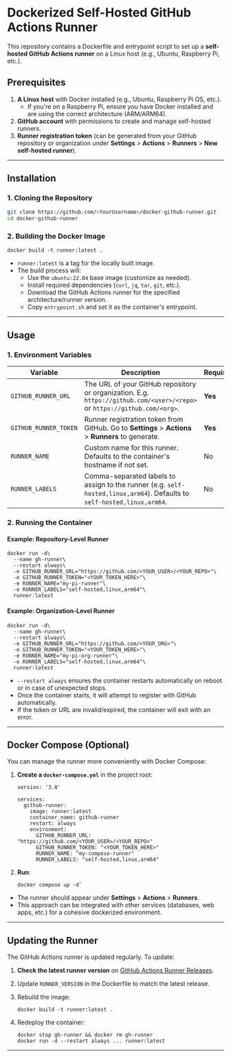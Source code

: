 Dockerized Self-Hosted GitHub Actions Runner
============================================

This repository contains a Dockerfile and entrypoint script to set up a **self-hosted GitHub Actions runner** on a Linux host (e.g., Ubuntu, Raspberry Pi, etc.).

Prerequisites
-------------

1.  **A Linux host** with Docker installed (e.g., Ubuntu, Raspberry Pi OS, etc.).
    -   If you're on a Raspberry Pi, ensure you have Docker installed and are using the correct architecture (ARM/ARM64).
2.  **GitHub account** with permissions to create and manage self-hosted runners.
3.  **Runner registration token** (can be generated from your GitHub repository or organization under **Settings** > **Actions** > **Runners** > **New self-hosted runner**).

* * * * *

Installation
------------

### 1\. Cloning the Repository

```bash
git clone https://github.com/<YourUsername>/docker-github-runner.git
cd docker-github-runner
```

### 2\. Building the Docker Image

```
docker build -t runner:latest .
```

-   `runner:latest` is a tag for the locally built image.
-   The build process will:
    -   Use the `ubuntu:22.04` base image (customize as needed).
    -   Install required dependencies (`curl`, `jq`, `tar`, `git`, etc.).
    -   Download the GitHub Actions runner for the specified architecture/runner version.
    -   Copy `entrypoint.sh` and set it as the container's entrypoint.

* * * * *

Usage
-----

### 1\. Environment Variables

| Variable | Description | Required |
| --- | --- | --- |
| `GITHUB_RUNNER_URL` | The URL of your GitHub repository or organization. E.g. `https://github.com/<user>/<repo>` or `https://github.com/<org>`. | **Yes** |
| `GITHUB_RUNNER_TOKEN` | Runner registration token from GitHub. Go to **Settings** > **Actions** > **Runners** to generate. | **Yes** |
| `RUNNER_NAME` | Custom name for this runner. Defaults to the container's hostname if not set. | No |
| `RUNNER_LABELS` | Comma-separated labels to assign to the runner (e.g. `self-hosted,linux,arm64`). Defaults to `self-hosted,linux,arm64`. | No |

### 2\. Running the Container

#### Example: Repository-Level Runner

```
docker run -d\
  --name gh-runner\
  --restart always\
  -e GITHUB_RUNNER_URL="https://github.com/<YOUR_USER>/<YOUR_REPO>"\
  -e GITHUB_RUNNER_TOKEN="<YOUR_TOKEN_HERE>"\
  -e RUNNER_NAME="my-pi-runner"\
  -e RUNNER_LABELS="self-hosted,linux,arm64"\
  runner:latest
  ```

#### Example: Organization-Level Runner

```
docker run -d\
  --name gh-runner\
  --restart always\
  -e GITHUB_RUNNER_URL="https://github.com/<YOUR_ORG>"\
  -e GITHUB_RUNNER_TOKEN="<YOUR_TOKEN_HERE>"\
  -e RUNNER_NAME="my-pi-org-runner"\
  -e RUNNER_LABELS="self-hosted,linux,arm64"\
  runner:latest
  ```

-   `--restart always` ensures the container restarts automatically on reboot or in case of unexpected stops.
-   Once the container starts, it will attempt to register with GitHub automatically.
-   If the token or URL are invalid/expired, the container will exit with an error.

* * * * *

Docker Compose (Optional)
-------------------------

You can manage the runner more conveniently with Docker Compose:

1.  **Create a `docker-compose.yml`** in the project root:

    ```
    version: '3.8'

    services:
      github-runner:
        image: runner:latest
        container_name: github-runner
        restart: always
        environment:
          GITHUB_RUNNER_URL: "https://github.com/<YOUR_USER>/<YOUR_REPO>"
          GITHUB_RUNNER_TOKEN: "<YOUR_TOKEN_HERE>"
          RUNNER_NAME: "my-compose-runner"
          RUNNER_LABELS: "self-hosted,linux,arm64"

2.  **Run**:

    ```
    docker compose up -d`

-   The runner should appear under **Settings** > **Actions** > **Runners**.
-   This approach can be integrated with other services (databases, web apps, etc.) for a cohesive dockerized environment.

* * * * *

Updating the Runner
-------------------

The GitHub Actions runner is updated regularly. To update:

1.  **Check the latest runner version** on [GitHub Actions Runner Releases](https://github.com/actions/runner/releases).

2.  Update `RUNNER_VERSION` in the Dockerfile to match the latest release.

3.  Rebuild the image:

    ```
    docker build -t runner:latest .

4.  Redeploy the container:

    ```
    docker stop gh-runner && docker rm gh-runner
    docker run -d --restart always ... runner:latest

* * * * *
